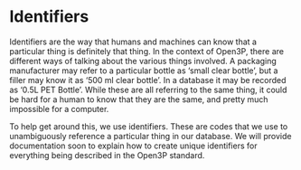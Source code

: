 # Identifiers

Identifiers are the way that humans and machines can know that a particular thing is definitely that thing. In the context of Open3P, there are different ways of talking about the various things involved. A packaging manufacturer may refer to a particular bottle as ‘small clear bottle’, but a filler may know it as ‘500 ml clear bottle’. In a database it may be recorded as ‘0.5L PET Bottle’. While these are all referring to the same thing, it could be hard for a human to know that they are the same, and pretty much impossible for a computer. 

To help get around this, we use identifiers. These are codes that we use to unambiguously reference a particular thing in our database. We will provide documentation soon to explain how to create unique identifiers for everything being described in the Open3P standard.



